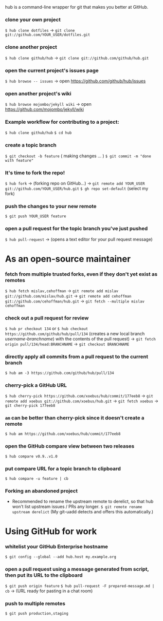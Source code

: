 hub is a command-line wrapper for git that makes you better at GitHub.


### clone your own project
`$ hub clone dotfiles`
→ `git clone git://github.com/YOUR_USER/dotfiles.git`

### clone another project
`$ hub clone github/hub`
→ `git clone git://github.com/github/hub.git`

### open the current project's issues page
`$ hub browse -- issues`
→ open https://github.com/github/hub/issues

### open another project's wiki
`$ hub browse mojombo/jekyll wiki`
→ open https://github.com/mojombo/jekyll/wiki

### Example workflow for contributing to a project:
`$ hub clone github/hub`
`$ cd hub`
### create a topic branch
`$ git checkout -b feature`
  ( making changes ... )
`$ git commit -m "done with feature"`

### It's time to fork the repo!
`$ hub fork`
→ (forking repo on GitHub...)
→ `git remote add YOUR_USER git://github.com/YOUR_USER/hub.git`
`$ gh repo set-default` (select my fork)

### push the changes to your new remote
`$ git push YOUR_USER feature`
### open a pull request for the topic branch you've just pushed
`$ hub pull-request`
→ (opens a text editor for your pull request message)


# As an open-source maintainer

### fetch from multiple trusted forks, even if they don't yet exist as remotes
`$ hub fetch mislav,cehoffman`
→ `git remote add mislav git://github.com/mislav/hub.git`
→ `git remote add cehoffman git://github.com/cehoffman/hub.git`
→ `git fetch --multiple mislav cehoffman`

### check out a pull request for review
`$ hub pr checkout 134`
  or
`$ hub checkout https://github.com/github/hub/pull/134`
(creates a new local branch _username-branchname_) with the contents of the pull request)
→ `git fetch origin pull/134/head:BRANCHNAME`
→ `git checkout BRANCHNAME`

### directly apply all commits from a pull request to the current branch
`$ hub am -3 https://github.com/github/hub/pull/134`

### cherry-pick a GitHub URL
`$ hub cherry-pick https://github.com/xoebus/hub/commit/177eeb8`
→ `git remote add xoebus git://github.com/xoebus/hub.git`
→ `git fetch xoebus`
→ `git cherry-pick 177eeb8`

### `am` can be better than cherry-pick since it doesn't create a remote
`$ hub am https://github.com/xoebus/hub/commit/177eeb8`

### open the GitHub compare view between two releases
`$ hub compare v0.9..v1.0`

### put compare URL for a topic branch to clipboard
`$ hub compare -u feature | cb`


### Forking an abandoned project
- Recommended to rename the upstream remote to derelict, so that hub won't list
  upstream issues / PRs any longer.
  `$ git remote rename upstream derelict`
  (My git-uadd detects and offers this automatically.)

# Using GitHub for work

### whitelist your GitHub Enterprise hostname
`$ git config --global --add hub.host my.example.org`

### open a pull request using a message generated from script, then put its URL to the clipboard
`$ git push origin feature`
`$ hub pull-request -F prepared-message.md | cb`
→ (URL ready for pasting in a chat room)

### push to multiple remotes
`$ git push production,staging`
